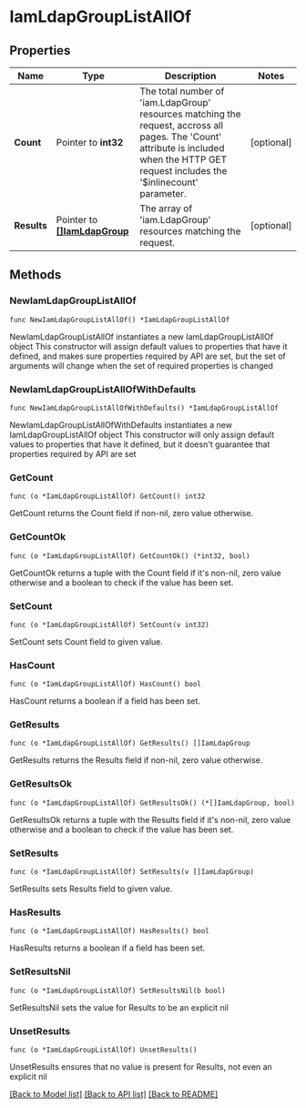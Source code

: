# IamLdapGroupListAllOf

## Properties

Name | Type | Description | Notes
------------ | ------------- | ------------- | -------------
**Count** | Pointer to **int32** | The total number of &#39;iam.LdapGroup&#39; resources matching the request, accross all pages. The &#39;Count&#39; attribute is included when the HTTP GET request includes the &#39;$inlinecount&#39; parameter. | [optional] 
**Results** | Pointer to [**[]IamLdapGroup**](iam.LdapGroup.md) | The array of &#39;iam.LdapGroup&#39; resources matching the request. | [optional] 

## Methods

### NewIamLdapGroupListAllOf

`func NewIamLdapGroupListAllOf() *IamLdapGroupListAllOf`

NewIamLdapGroupListAllOf instantiates a new IamLdapGroupListAllOf object
This constructor will assign default values to properties that have it defined,
and makes sure properties required by API are set, but the set of arguments
will change when the set of required properties is changed

### NewIamLdapGroupListAllOfWithDefaults

`func NewIamLdapGroupListAllOfWithDefaults() *IamLdapGroupListAllOf`

NewIamLdapGroupListAllOfWithDefaults instantiates a new IamLdapGroupListAllOf object
This constructor will only assign default values to properties that have it defined,
but it doesn't guarantee that properties required by API are set

### GetCount

`func (o *IamLdapGroupListAllOf) GetCount() int32`

GetCount returns the Count field if non-nil, zero value otherwise.

### GetCountOk

`func (o *IamLdapGroupListAllOf) GetCountOk() (*int32, bool)`

GetCountOk returns a tuple with the Count field if it's non-nil, zero value otherwise
and a boolean to check if the value has been set.

### SetCount

`func (o *IamLdapGroupListAllOf) SetCount(v int32)`

SetCount sets Count field to given value.

### HasCount

`func (o *IamLdapGroupListAllOf) HasCount() bool`

HasCount returns a boolean if a field has been set.

### GetResults

`func (o *IamLdapGroupListAllOf) GetResults() []IamLdapGroup`

GetResults returns the Results field if non-nil, zero value otherwise.

### GetResultsOk

`func (o *IamLdapGroupListAllOf) GetResultsOk() (*[]IamLdapGroup, bool)`

GetResultsOk returns a tuple with the Results field if it's non-nil, zero value otherwise
and a boolean to check if the value has been set.

### SetResults

`func (o *IamLdapGroupListAllOf) SetResults(v []IamLdapGroup)`

SetResults sets Results field to given value.

### HasResults

`func (o *IamLdapGroupListAllOf) HasResults() bool`

HasResults returns a boolean if a field has been set.

### SetResultsNil

`func (o *IamLdapGroupListAllOf) SetResultsNil(b bool)`

 SetResultsNil sets the value for Results to be an explicit nil

### UnsetResults
`func (o *IamLdapGroupListAllOf) UnsetResults()`

UnsetResults ensures that no value is present for Results, not even an explicit nil

[[Back to Model list]](../README.md#documentation-for-models) [[Back to API list]](../README.md#documentation-for-api-endpoints) [[Back to README]](../README.md)


